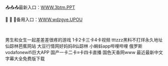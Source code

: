 <p>
	📤📤📤最新入口：<a href="http://www.baidu.com/link?url=6MA2SWnO3Raqke39an_0PUxosM6ZrUGzi1BN9tNnlPW&wd">WWW.3btm.PPT</a> 
	<p>
		🍵
🍵
🍵备用入口：<a href="http://www.baidu.com/link?url=6MA2SWnO3Raqke39an_0PUxosM6ZrUGzi1BN9tNnlPW&wd">WWW.wdzgye.UPOU</a> 
	</p>
	<p>
		<br />
	</p>
	<p>
		男生和女生一起差差差很疼的游戏
1卡2卡三卡4卡视频
tttzzz黑料不打烊永久地址
仙踪林芭蕉网站 
大豆行情网好妈妈8仙踪林
小蝌蚪app哔哩哔哩
俄罗斯vodafonewifi巨大APP
国产一卡二卡≡卡四卡直播
国色天香网www
最近最新中文字幕大全免费版下载
	</p>
